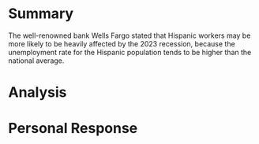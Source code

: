 # Summary
The well-renowned bank Wells Fargo stated that Hispanic workers may be more likely to be heavily affected by the 2023 recession, because the unemployment rate for the Hispanic population tends to be higher than the national average. 
# Analysis
# Personal Response